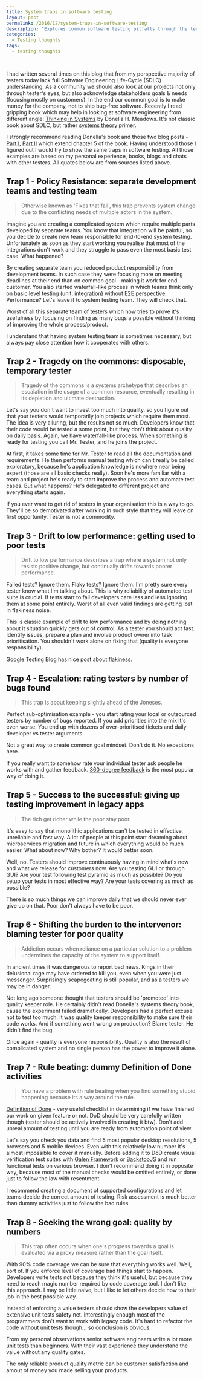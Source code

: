 ```yaml
---
title: System traps in software testing
layout: post
permalink: /2016/12/system-traps-in-software-testing
description: "Explores common software testing pitfalls through the lens of systems thinking, applying Donella Meadows' system traps like policy resistance, tragedy of the commons, and drift to low performance."
categories:
  - Testing thoughts
tags:
  - testing thoughts 
---
```


<img src="/images/blog/system.jpg" loading="lazy" alt="">

I had written several times on this blog that from my perspective majority of testers today lack full Software
Engineering Life-Cycle (SDLC) understanding. As a community we should also look at our projects not only through
tester's eyes, but also acknowledge stakeholders goals & needs (focusing mostly on customers). In the end our common
goal is to make money for the company, not to ship bug-free software. Recently I read gripping book which may help in
looking at software engineering from different
angle: [Thinking in Systems](https://www.amazon.com/Thinking-Systems-Donella-H-Meadows/dp/1603580557) by Donella H.
Meadows. It's not classic book about SDLC, but rather [systems theory](https://en.wikipedia.org/wiki/Systems_theory)
primer.

I strongly recommend reading Donella's book and those two blog
posts - [Part I](https://medium.com/@Smrimell/it-s-a-trap-systems-traps-in-software-development-dc6341022795#.62m17ayj0), [Part II](https://medium.com/@Smrimell/escape-the-trap-avoiding-traps-in-software-development-with-systems-thinking-cbc20af7c719#.d6nlbrtes)
which extend chapter 5 of the book. Having understood those I figured out I would try to show the same traps in software
testing. All those examples are based on my personal experience, books, blogs and chats with other testers. All quotes
below are from sources listed above.

## Trap 1 - Policy Resistance: separate development teams and testing team

> Otherwise known as 'Fixes that fail', this trap prevents system change due to the conflicting needs of multiple actors
> in the system.

Imagine you are creating a complicated system which require multiple parts developed by separate teams. You know that
integration will be painful, so you decide to create new team responsible for end-to-end system testing. Unfortunately
as soon as they start working you realise that most of the integrations don't work and they struggle to pass even the
most basic test case. What happened?

By creating separate team you reduced product responsibility from development teams. In such case they were focusing
more on meeting deadlines at their end than on common goal - making it work for end customer. You also started
waterfall-like process in which teams think only on basic level testing (unit, integration) without E2E perspective.
Performance? Let's leave it to system testing team. They will check that.

Worst of all this separate team of testers which now tries to prove it's usefulness by focusing on finding as many bugs
a possible without thinking of improving the whole process/product.

I understand that having system testing team is sometimes necessary, but always pay close attention how it cooperates
with others.

## Trap 2 - Tragedy on the commons: disposable, temporary tester

> Tragedy of the commons is a systems archetype that describes an escalation in the usage of a common resource,
> eventually resulting in its depletion and ultimate destruction.

Let's say you don't want to invest too much into quality, so you figure out that your testers would temporarily join
projects which require them most. The idea is very alluring, but the results not so much. Developers know that their
code would be tested a some point, but they don't think about quality on daily basis. Again, we have waterfall-like
process. When something is ready for testing you call Mr. Tester, and he joins the project.

At first, it takes some time for Mr. Tester to read all the documentation and requirements. He then performs manual
testing which can't really be called exploratory, because he's application knowledge is nowhere near being expert (those
are all basic checks really). Soon he's more familiar with a team and project he's ready to start improve the process
and automate test cases. But what happens? He's delegated to different project and everything starts again.

If you ever want to get rid of testers in your organisation this is a way to go. They'll be so demotivated after working
in such style that they will leave on first opportunity. Tester is not a commodity.

## Trap 3 - Drift to low performance: getting used to poor tests

> Drift to low performance describes a trap where a system not only resists positive change, but continually drifts
> towards poorer performance.

Failed tests? Ignore them. Flaky tests? Ignore them. I'm pretty sure every tester know what I'm talking about. This is
why reliability of automated test suite is crucial. If tests start to fail developers care less and less ignoring them
at some point entirely. Worst of all even valid findings are getting lost in flakiness noise.

This is classic example of drift to low performance and by doing nothing about it situation quickly gets out of control.
As a tester you should act fast. Identify issues, prepare a plan and involve product owner into task prioritisation. You
shouldn't work alone on fixing that (quality is everyone responsibility).

Google Testing Blog has nice post
about [flakiness](https://testing.googleblog.com/2016/05/flaky-tests-at-google-and-how-we.html).

## Trap 4 - Escalation: rating testers by number of bugs found

> This trap is about keeping slightly ahead of the Joneses.

Perfect sub-optimisation example - you start rating your local or outsourced testers by number of bugs reported. If you
add priorities into the mix it's even worse. You end up with dozens of over-prioritised tickets and daily developer vs
tester arguments.

Not a great way to create common goal mindset. Don't do it. No exceptions here.

If you really want to somehow rate your individual tester ask people he works with and gather
feedback. [360-degree feedback](https://en.wikipedia.org/wiki/360-degree_feedback) is the most popular way of doing it.

## Trap 5 - Success to the successful: giving up testing improvement in legacy apps

> The rich get richer while the poor stay poor.

It's easy to say that monolithic applications can't be tested in effective, unreliable and fast way. A lot of people at
this point start dreaming about microservices migration and future in which everything would be much easier. What about
now? Why bother? It would better soon.

Well, no. Testers should improve continuously having in mind what's now and what we release for customers now. Are you
testing GUI or through GUI? Are your test following test pyramid as much as possible? Do you setup your tests in most
effective way? Are your tests covering as much as possible?

There is so much things we can improve daily that we should never ever give up on that. Poor don't always have to be
poor.

## Trap 6 - Shifting the burden to the intervenor: blaming tester for poor quality

> Addiction occurs when reliance on a particular solution to a problem undermines the capacity of the system to support
> itself.

In ancient times it was dangerous to report bad news. Kings in their delusional rage may have ordered to kill you, even
when you were just messenger. Surprisingly scapegoating is still popular, and as a testers we may be in danger.

Not long ago someone thought that testers should be 'promoted' into quality keeper role. He certainly didn't read
Donella's systems theory book, cause the experiment failed dramatically. Developers had a perfect excuse not to test too
much. It was quality keeper responsibility to make sure their code works. And if something went wrong on production?
Blame tester. He didn't find the bug.

Once again - quality is everyone responsibility. Quality is also the result of complicated system and no single person
has the power to improve it alone.

## Trap 7 - Rule beating: dummy Definition of Done activities

> You have a problem with rule beating when you find something stupid happening because its a way around the rule.

[Definition of Done](https://www.scrumalliance.org/community/articles/2008/september/what-is-definition-of-done-(dod)) -
very useful checklist in determining if we have finished our work on given feature or not. DoD should be very carefully
written though (tester should be actively involved in creating it btw). Don't add unreal amount of testing until you are
ready from automation point of view.

Let's say you check you data and find 5 most popular desktop resolutions, 5 browsers and 5 mobile devices. Even with
this relatively low number it's almost impossible to cover it manually. Before adding it to DoD create visual
verification test suites with [Galen Framework](http://galenframework.com/)
or [BackstopJS](https://github.com/garris/BackstopJS) and run functional tests on various browser. I don't recommend
doing it in opposite way, because most of the manual checks would be omitted entirely, or done just to follow the law
with resentment.

I recommend creating a document of supported configurations and let teams decide the correct amount of testing. Risk
assessment is much better than dummy activities just to follow the bad rules.

## Trap 8 - Seeking the wrong goal: quality by numbers

> This trap often occurs when one's progress towards a goal is evaluated via a proxy measure rather than the goal
> itself.

With 90% code coverage we can be sure that everything works well. Well, sort of. If you enforce level of coverage bad
things start to happen. Developers write tests not because they think it's useful, but because they need to reach magic
number required by code coverage tool. I don't like this approach. I may be little naive, but I like to let others
decide how to their job in the best possible way.

Instead of enforcing a value testers should show the developers value of extensive unit tests safety net. Interestingly
enough most of the programmers don't want to work with legacy code. It's hard to refactor the code without unit tests
though... so conclusion is obvious.

From my personal observations senior software engineers write a lot more unit tests than beginners. With their vast
experience they understand the value without any quality gates.

The only reliable product quality metric can be customer satisfaction and amout of money you made selling your products.
